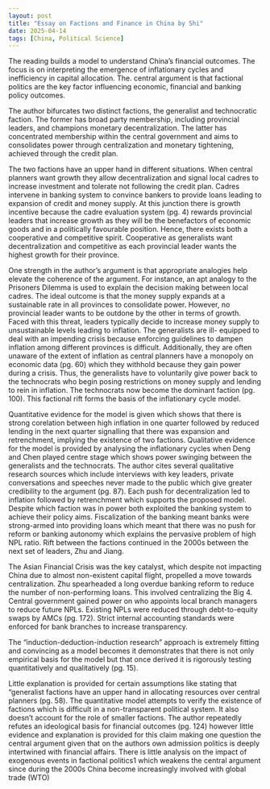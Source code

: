 ```yaml
---
layout: post
title: "Essay on Factions and Finance in China by Shi"
date: 2025-04-14
tags: [China, Political Science]
---
```


The reading builds a model to understand China’s financial outcomes. The focus is on
interpreting the emergence of inflationary cycles and inefficiency in capital allocation. The. 
central argument is that factional politics are the key factor influencing economic, financial and
banking policy outcomes.

The author bifurcates two distinct factions, the generalist and technocratic faction. The former
has broad party membership, including provincial leaders, and champions monetary
decentralization. The latter has concentrated membership within the central government and
aims to consolidates power through centralization and monetary tightening, achieved through
the credit plan.

The two factions have an upper hand in different situations. When central planners want growth
they allow decentralization and signal local cadres to increase investment and tolerate not
following the credit plan. Cadres intervene in banking system to convince bankers to provide
loans leading to expansion of credit and money supply. At this junction there is growth
incentive because the cadre evaluation system (pg. 4) rewards provincial leaders that increase
growth as they will be the benefactors of economic goods and in a politically favourable
position. Hence, there exists both a cooperative and competitive spirit. Cooperative as
generalists want decentralization and competitive as each provincial leader wants the highest
growth for their province.

One strength in the author’s argument is that appropriate analogies help elevate the coherence
of the argument. For instance, an apt analogy to the Prisoners Dilemma is used to explain the
decision making between local cadres. The ideal outcome is that the money supply expands at
a sustainable rate in all provinces to consolidate power. However, no provincial leader wants
to be outdone by the other in terms of growth. Faced with this threat, leaders typically decide
to increase money supply to unsustainable levels leading to inflation. The generalists are ill-
equipped to deal with an impending crisis because enforcing guidelines to dampen inflation
among different provinces is difficult. Additionally, they are often unaware of the extent of
inflation as central planners have a monopoly on economic data (pg. 60) which they withhold
because they gain power during a crisis. Thus, the generalists have to voluntarily give power
back to the technocrats who begin posing restrictions on money supply and lending to rein in
inflation. The technocrats now become the dominant faction (pg. 100). This factional rift forms
the basis of the inflationary cycle model.

Quantitative evidence for the model is given which shows that there is strong corelation
between high inflation in one quarter followed by reduced lending in the next quarter signalling
that there was expansion and retrenchment, implying the existence of two factions.
Qualitative evidence for the model is provided by analysing the inflationary cycles when Deng
and Chen played centre stage which shows power swinging between the generalists and the
technocrats. The author cites several qualitative research sources which include interviews with
key leaders, private conversations and speeches never made to the public which give greater
credibility to the argument (pg. 87). Each push for decentralization led to inflation followed by
retrenchment which supports the proposed model. Despite which faction was in power both
exploited the banking system to achieve their policy aims. Fiscalization of the banking meant banks were strong-armed into providing loans which meant that there was no push for reform
or banking autonomy which explains the pervasive problem of high NPL ratio.
Rift between the factions continued in the 2000s between the next set of leaders, Zhu and Jiang.

The Asian Financial Crisis was the key catalyst, which despite not impacting China due to
almost non-existent capital flight, propelled a move towards centralization. Zhu spearheaded a
long overdue banking reform to reduce the number of non-performing loans. This involved
centralizing the Big 4. Central government gained power on who appoints local branch
managers to reduce future NPLs. Existing NPLs were reduced through debt-to-equity swaps
by AMCs (pg. 172). Strict internal accounting standards were enforced for bank branches to
increase transparency.

The “induction-deduction-induction research” approach is extremely fitting and convincing as
a model becomes it demonstrates that there is not only empirical basis for the model but that
once derived it is rigorously testing quantitatively and qualitatively (pg. 15).

Little explanation is provided for certain assumptions like stating that “generalist factions have
an upper hand in allocating resources over central planners (pg. 58). The quantitative model
attempts to verify the existence of factions which is difficult in a non-transparent political
system. It also doesn’t account for the role of smaller factions. The author repeatedly refutes
an ideological basis for financial outcomes (pg. 124) however little evidence and explanation
is provided for this claim making one question the central argument given that on the authors
own admission politics is deeply intertwined with financial affairs. There is little analysis on
the impact of exogenous events in factional politics1 which weakens the central argument since
during the 2000s China become increasingly involved with global trade (WTO)
